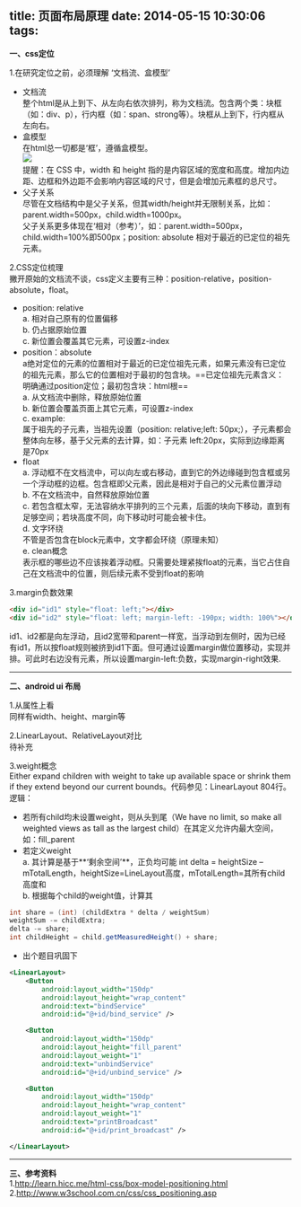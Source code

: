title: 页面布局原理
date: 2014-05-15 10:30:06
tags:
---

**一、css定位**  

1.在研究定位之前，必须理解 ‘文档流、盒模型’  
- 文档流  
整个html是从上到下、从左向右依次排列，称为文档流。包含两个类：块框（如：div、p），行内框（如：span、strong等）。块框从上到下，行内框从左向右。  
- 盒模型  
在html总一切都是‘框’，遵循盒模型。  
![](/img/html_boxmodel.gif)  
提醒：在 CSS 中，width 和 height 指的是内容区域的宽度和高度。增加内边距、边框和外边距不会影响内容区域的尺寸，但是会增加元素框的总尺寸。  
- 父子关系  
尽管在文档结构中是父子关系，但其width/height并无限制关系，比如：parent.width=500px，child.width=1000px。  
父子关系更多体现在‘相对（参考）’，如：parent.width=500px，child.width=100%即500px；position: absolute 相对于最近的已定位的祖先元素。

2.CSS定位梳理  
撇开原始的文档流不谈，css定义主要有三种：position-relative，position-absolute，float。  
- position: relative  
a. 相对自己原有的位置偏移  
b. 仍占据原始位置  
c. 新位置会覆盖其它元素，可设置z-index
- position：absolute  
a绝对定位的元素的位置相对于最近的已定位祖先元素，如果元素没有已定位的祖先元素，那么它的位置相对于最初的包含块。==已定位祖先元素含义：明确通过position定位；最初包含块：html根==  
a. 从文档流中删除，释放原始位置  
b. 新位置会覆盖页面上其它元素，可设置z-index  
c. example:  
属于祖先的子元素，当祖先设置（position: relative;left: 50px;），子元素都会整体向左移，基于父元素的去计算，如：子元素 left:20px，实际到边缘距离是70px  
- float  
a. 浮动框不在文档流中，可以向左或右移动，直到它的外边缘碰到包含框或另一个浮动框的边框。包含框即父元素，因此是相对于自己的父元素位置浮动  
b. 不在文档流中，自然释放原始位置  
c. 若包含框太窄，无法容纳水平排列的三个元素，后面的块向下移动，直到有足够空间；若块高度不同，向下移动时可能会被卡住。  
d. 文字环绕  
不管是否包含在block元素中，文字都会环绕（原理未知）  
e. clean概念  
表示框的哪些边不应该挨着浮动框。只需要处理紧挨float的元素，当它占住自己在文档流中的位置，则后续元素不受到float的影响  

3.margin负数效果  
```html
<div id="id1" style="float: left;"></div>  
<div id="id2" style="float: left; margin-left: -190px; width: 100%"></div>
```
id1、id2都是向左浮动，且id2宽带和parent一样宽，当浮动到左侧时，因为已经有id1，所以按float规则被挤到id1下面。但可通过设置margin做位置移动，实现并排。可此时右边没有元素，所以设置margin-left:负数，实现margin-right效果.

---

**二、android ui 布局**

1.从属性上看  
同样有width、height、margin等  

2.LinearLayout、RelativeLayout对比  
待补充

3.weight概念  
Either expand children with weight to take up available space or shrink them if they extend beyond our current bounds。代码参见：LinearLayout 804行。逻辑：  
- 若所有child均未设置weight，则从头到尾（We have no limit, so make all weighted views as tall as the largest child）在其定义允许内最大空间，如：fill_parent  
- 若定义weight  
a. 其计算是基于**‘剩余空间’**，正负均可能
int delta = heightSize – mTotalLength，heightSize=LineLayout高度，mTotalLength=其所有child高度和  
b. 根据每个child的weight值，计算其
```java
int share = (int) (childExtra * delta / weightSum)
weightSum -= childExtra;
delta -= share;
int childHeight = child.getMeasuredHeight() + share;
```
- 出个题目巩固下  
```xml
<LinearLayout>
    <Button
        android:layout_width="150dp"
        android:layout_height="wrap_content"
        android:text="bindService"
        android:id="@+id/bind_service" />

    <Button
        android:layout_width="150dp"
        android:layout_height="fill_parent"
        android:layout_weight="1"
        android:text="unbindService"
        android:id="@+id/unbind_service" />

    <Button
        android:layout_width="150dp"
        android:layout_height="wrap_content"
        android:layout_weight="1"
        android:text="printBroadcast"
        android:id="@+id/print_broadcast" />

</LinearLayout>
```
---

**三、参考资料**  
1.http://learn.hicc.me/html-css/box-model-positioning.html  
2.http://www.w3school.com.cn/css/css_positioning.asp  

